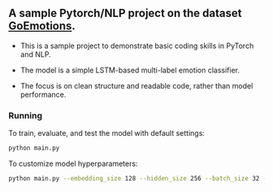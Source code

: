 ## A sample Pytorch/NLP project on the dataset [GoEmotions](https://huggingface.co/datasets/google-research-datasets/go_emotions).

- This is a sample project to demonstrate basic coding skills in PyTorch and NLP.

- The model is a simple LSTM-based multi-label emotion classifier.

- The focus is on clean structure and readable code, rather than model performance.

### Running
To train, evaluate, and test the model with default settings:

```bash
python main.py
```

To customize model hyperparameters:

```bash
python main.py --embedding_size 128 --hidden_size 256 --batch_size 32 --epochs 5 --shuffle
```